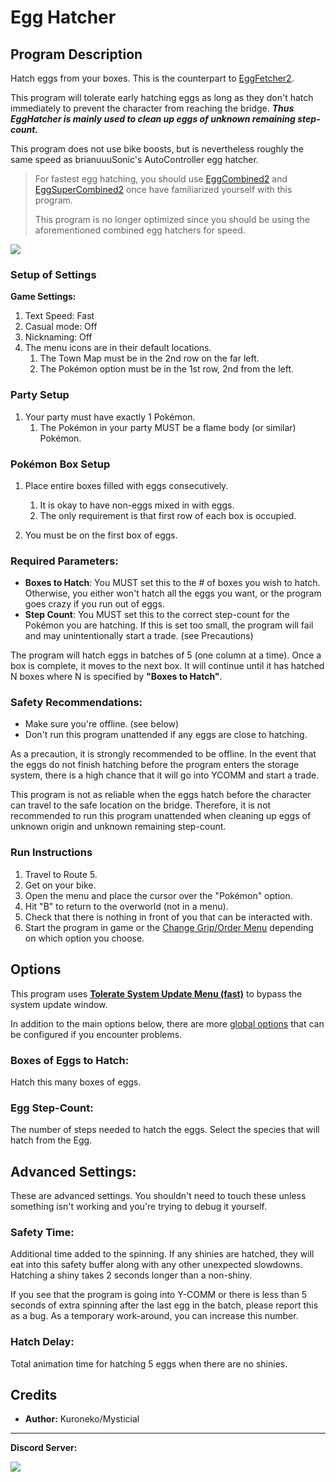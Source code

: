 # Egg Hatcher

## Program Description

Hatch eggs from your boxes. This is the counterpart to [EggFetcher2](EggFetcher2.md).

This program will tolerate early hatching eggs as long as they don't hatch immediately to prevent the character from reaching the bridge. _**Thus EggHatcher is mainly used to clean up eggs of unknown remaining step-count.**_

This program does not use bike boosts, but is nevertheless roughly the same speed as brianuuuSonic's AutoController egg hatcher.
> For fastest egg hatching, you should use [EggCombined2](EggCombined2.md) and [EggSuperCombined2](EggSuperCombined2.md) once have familiarized yourself with this program.
> 
> This program is no longer optimized since you should be using the aforementioned combined egg hatchers for speed.

<img src="../images/EggHatcher-0.png">

### Setup of Settings

**Game Settings:**

1. Text Speed: Fast
2. Casual mode: Off
3. Nicknaming: Off
4. The menu icons are in their default locations.
   1. The Town Map must be in the 2nd row on the far left.
   2. The Pokémon option must be in the 1st row, 2nd from the left.

### Party Setup

1. Your party must have exactly 1 Pokémon.
   1. The Pokémon in your party MUST be a flame body (or similar) Pokémon.

### Pokémon Box Setup

1. Place entire boxes filled with eggs consecutively.
   1. It is okay to have non-eggs mixed in with eggs.
   2. The only requirement is that first row of each box is occupied.

2. You must be on the first box of eggs.

### Required Parameters:

- **Boxes to Hatch**: You MUST set this to the # of boxes you wish to hatch. Otherwise, you either won't hatch all the eggs you want, or the program goes crazy if you run out of eggs.
- **Step Count**: You MUST set this to the correct step-count for the Pokémon you are hatching. If this is set too small, the program will fail and may unintentionally start a trade. (see Precautions)

The program will hatch eggs in batches of 5 (one column at a time). Once a box is complete, it moves to the next box. It will continue until it has hatched N boxes where N is specified by **"Boxes to Hatch"**.

### Safety Recommendations:

- Make sure you're offline. (see below)
- Don't run this program unattended if any eggs are close to hatching.

As a precaution, it is strongly recommended to be offline. In the event that the eggs do not finish hatching before the program enters the storage system, there is a high chance that it will go into YCOMM and start a trade.

This program is not as reliable when the eggs hatch before the character can travel to the safe location on the bridge. Therefore, it is not recommended to run this program unattended when cleaning up eggs of unknown origin and unknown remaining step-count.

### Run Instructions

1. Travel to Route 5.
2. Get on your bike.
3. Open the menu and place the cursor over the "Pokémon" option.
4. Hit "B" to return to the overworld (not in a menu).
5. Check that there is nothing in front of you that can be interacted with.
6. Start the program in game or the [Change Grip/Order Menu](https://github.com/PokemonAutomation/Microcontroller/blob/master/Wiki/Programs/NintendoSwitch/ChangeGripOrderMenu.md) depending on which option you choose.


## Options

This program uses [**Tolerate System Update Menu (fast)**](/Wiki/Programs/NintendoSwitch/FrameworkSettings.md#tolerate-system-update-menu-fast) to bypass the system update window.

In addition to the main options below, there are more [global options](PokemonSettings.md) that can be configured if you encounter problems.

### Boxes of Eggs to Hatch:

Hatch this many boxes of eggs.

### Egg Step-Count:

The number of steps needed to hatch the eggs. Select the species that will hatch from the Egg.


## Advanced Settings:

These are advanced settings. You shouldn't need to touch these unless something isn't working and you're trying to debug it yourself.

### Safety Time:

Additional time added to the spinning. If any shinies are hatched, they will eat into this safety buffer along with any other unexpected slowdowns. Hatching a shiny takes 2 seconds longer than a non-shiny.

If you see that the program is going into Y-COMM or there is less than 5 seconds of extra spinning after the last egg in the batch, please report this as a bug. As a temporary work-around, you can increase this number.

### Hatch Delay:

Total animation time for hatching 5 eggs when there are no shinies.


## Credits

- **Author:** Kuroneko/Mysticial



<hr>

**Discord Server:** 

[<img src="https://canary.discordapp.com/api/guilds/695809740428673034/widget.png?style=banner2">](https://discord.gg/cQ4gWxN)

